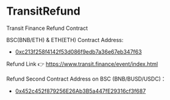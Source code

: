 # TransitRefund
Transit Finance Refund Contract

BSC(BNB/ETH) & ETH(ETH) Contract Address:

- [0xc213f258f4142f53d086f9edb7a36e67eb347f63](https://bscscan.com/address/0xc213f258f4142f53d086f9edb7a36e67eb347f63)



Refund Link 👉  https://www.transit.finance/event/index.html

Refund Second Contract Address on BSC (BNB/BUSD/USDC)：

- [0x452c452f879256E26Ab3B5a447fE29316cf3f687](https://bscscan.com/address/0x452c452f879256e26ab3b5a447fe29316cf3f687)
